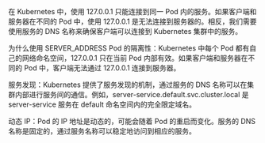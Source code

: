 
在 Kubernetes 中，使用 127.0.0.1 只能连接到同一 Pod 内的服务。如果客户端和服务器在不同的 Pod 中，使用 127.0.0.1 是无法连接到服务器的。相反，我们需要使用服务的 DNS 名称来确保客户端可以连接到 Kubernetes 集群中的服务。

为什么使用 SERVER_ADDRESS
Pod 的隔离性：Kubernetes 中每个 Pod 都有自己的网络命名空间，127.0.0.1 只在当前 Pod 内部有效。如果客户端和服务器在不同的 Pod 中，客户端无法通过 127.0.0.1 连接到服务器。

服务发现：Kubernetes 提供了服务发现的机制，通过服务的 DNS 名称可以在集群内部进行服务间的通信。例如，server-service.default.svc.cluster.local 是 server-service 服务在 default 命名空间内的完全限定域名。

动态 IP：Pod 的 IP 地址是动态的，可能会随着 Pod 的重启而变化。服务的 DNS 名称是固定的，通过服务名称可以稳定地访问到相应的服务。